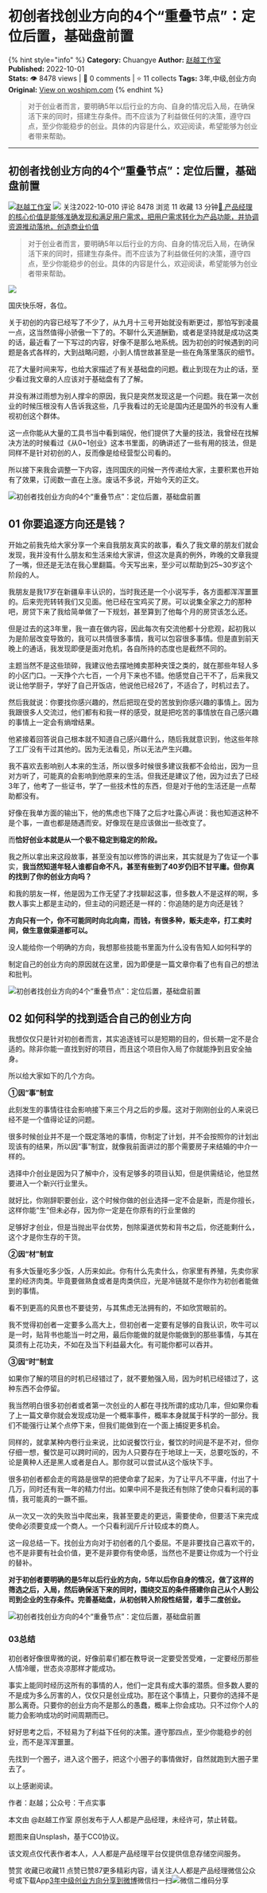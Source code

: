 # 初创者找创业方向的4个“重叠节点”：定位后置，基础盘前置
{% hint style="info" %}
**Category:** Chuangye
**Author:** [赵越工作室](https://www.woshipm.com/u/1458436)
**Published:** 2022-10-01  
**Stats:** 👁️ 8478 views | 💬 0 comments | ⭐ 11 collects
**Tags:** 3年,中级,创业方向
**Original:** [View on woshipm.com](https://www.woshipm.com/chuangye/5632327.html)
{% endhint %}
> 对于创业者而言，要明确5年以后行业的方向、自身的情况后入局，在确保活下来的同时，搭建生存条件。而不应该为了利益做任何的决策，遵守四点，至少你能稳步的创业。具体的内容是什么，欢迎阅读，希望能够为创业者带来帮助。

---

## 初创者找创业方向的4个“重叠节点”：定位后置，基础盘前置

[![](https://static.woshipm.com/APP_U_202209_20220901001029_6681.jpg?imageView2/1/w/72/h/72/q/100)](https://www.woshipm.com/u/1458436)[赵越工作室](https://www.woshipm.com/u/1458436) ![](https://static.woshipm.com/tag/1121_1@2x.png) 关注2022-10-010 评论 8478 浏览 11 收藏 13 分钟[🔗 产品经理的核心价值是能够准确发现和满足用户需求，把用户需求转化为产品功能，并协调资源推动落地，创造商业价值](https://ke.qidianla.com/courses/90pm)

> 对于创业者而言，要明确5年以后行业的方向、自身的情况后入局，在确保活下来的同时，搭建生存条件。而不应该为了利益做任何的决策，遵守四点，至少你能稳步的创业。具体的内容是什么，欢迎阅读，希望能够为创业者带来帮助。

![](https://image.woshipm.com/wp-files/2022/10/kWZuhaTSO5FFkBkfF9vu.jpg)

国庆快乐呀，各位。

关于初创的内容已经写了不少了，从九月十三号开始就没有断更过，那怕写到凌晨一点，这当然值得小骄傲一下了的。不聊什么天道酬勤，或者是坚持就是成功这类的话，最近看了一下写过的内容，好像不是那么地系统。因为初创的时候遇到的问题是各式各样的，大到战略问题，小到人情世故甚至是一些在角落里落灰的细节。

花了大量时间来写，也给大家描述了有关基础盘的问题。截止到现在为止的话，至少看过我文章的人应该对于基础盘有了了解。

并没有淋过雨想为别人撑伞的原因，我只是突然发现这是一个问题。我在第一次创业的时候压根没有人告诉我这些，几乎我看过的无论是国内还是国外的书没有人重视初创这个群体。

这一点你能从大量的工具书当中看到端倪，他们提供了大量的技法，我曾经在找解决方法的时候看过《从0~1创业》这本书里面，的确讲述了一些有用的技法，但是同样不是针对初创的人，反而像是给经营型公司看的。

所以接下来我会调整一下内容，连同国庆的问候一齐传递给大家，主要积累也开始有了效果，订阅数一直在上涨。废话不多说，开始今天的正文。

![初创者找创业方向的4个“重叠节点”：定位后置，基础盘前置](https://image.woshipm.com/wp-files/2022/10/lQ9Q2jOAWvYi5R04ZkGW.jpeg)

## 01 你要追逐方向还是钱？

开始之前我先给大家分享一个来自我朋友真实的故事，看久了我文章的朋友们就会发现，我并没有什么朋友和生活来给大家讲，但这次是真的例外，昨晚的文章我提了一嘴，但还是无法在我心里翻篇。今天写出来，至少可以帮助到25~30岁这个阶段的人。

我朋友是我17岁在新疆阜丰认识的，当时我还是一个小说写手，各方面都浑浑噩噩的。后来兜兜转转我们又见面。他已经在宝鸡买了房。可以说集全家之力的那种吧，房贷下来了我给简单做了一下规划，甚至算到了他每个月的房贷该怎么还。

但是过去的这3年里，我一直在做内容，因此每次有交流他都十分悲观，起初我以为是阶层改变导致的，我可以共情很多事情，我可以包容很多事情。但是直到前天晚上的通话，我发现即便是面对危机，各自所持的态度也是截然不同的。

主题当然不是这些琐碎，我建议他去摆地摊卖那种夹馍之类的，就在那些年轻人多的小区门口。一天挣个六七百，一个月下来也不错。他感觉自己干不了，后来我又说让他学厨子，学好了自己开饭店，他说他已经26了，不适合了，时机过去了。

然后我就说：你要找你感兴趣的，然后把现在受的苦放到你感兴趣的事情上。因为我跟很多人交流过，他们都有和我一样的感受，就是把吃苦的事情放在自己感兴趣的事情上一定会有熵增结果。

他紧接着回答说自己根本就不知道自己感兴趣什么，随后我就意识到，他这些年除了工厂没有干过其他的。因为无法看见，所以无法产生兴趣。

我不喜欢去影响别人本来的生活，所以很多时候很多建议我都不会给出，因为一旦对方听了，可能真的会影响到他原来的生活。但我还是建议了他，因为过去了已经3年了，他考了一些证书，学了一些技术性的东西，但是对于他的生活还是一点帮助都没有。

好像在我单方面的输出下，他的焦虑也下降了之后才吐露心声说：我也知道这种不是个事，一直也都是随遇而安。好像现在是应该做出一些改变了。

而**恰好创业本就是从一个极不稳定到稳定的阶段。**

我之所以拿出来这段故事，甚至没有加以修饰的讲出来，其实就是为了佐证一个事实，**我当然知道年轻人谁都自命不凡，甚至有些到了40岁仍旧不甘平庸。但你真的找到了你的创业方向吗？**

和我的朋友一样，他是因为工作无望了才找聊起这事，但多数人不是这样的啊，多数人事实上都是主动的，但主动的问题还是一样的：你追随的是方向还是钱？

**方向只有一个，你不可能同时向北向南，而钱，有很多种，贩夫走卒，打工卖时间，做生意做渠道都可以。**

没人能给你一个明确的方向，我想那些技能书里面为什么没有告知人如何科学的

制定自己的创业方向的原因就在这里，因为即便是一篇文章你看了也有自己的想法和批判。

![初创者找创业方向的4个“重叠节点”：定位后置，基础盘前置](https://image.woshipm.com/wp-files/2022/10/wwxaIMWFygyoyax6uJHt.jpeg)

## 02 如何科学的找到适合自己的创业方向

我想仅仅只是针对初创者而言，其实追逐钱可以是短期的目的，但长期一定不是合适的。除非你能一直找到好的项目，而且这个项目你入局了你就能挣到且安全抽身。

所以给大家如下的几个方向。

**①因“事”制宜**

此刻发生的事情往往会影响接下来三个月之后的步履。这对于刚刚创业的人来说已经不是一个值得论证的问题。

很多时候创业并不是一个既定落地的事情，你制定了计划，并不会按照你的计划出现该有的结果，所以因“事”制宜，就像我前面讲过的那个需要房子来结婚的中介一样的。

选择中介创业是因为只了解中介，没有足够多的项目认知，但是供需结论，他显然要进入一个新兴行业里头。

就好比，你刚辞职要创业，这个时候你做的创业选择一定不会是新，而是你擅长，这样你能“生”但未必存，因为你一定是在你原有的行业里做的

足够好才创业，但是当抛出平台优势，刨除渠道优势和背书之后，你还能剩什么，这个才是你生存的干货。

**②因“材”制宜**

有多大饭量吃多少饭，人历来如此。你有什么先卖什么，你家里有养殖，先卖你家里的经济肉类。毕竟要做熟食或者是肉类供应，光是冷链就不是你作为初创者能做到的事情。

看不到更高的风景也不要徒劳，与其焦虑无法拥有的，不如欣赏眼前的。

我不觉得初创者一定要多么高大上，但初创者一定要有足够的自我认识，吹牛可以是一时，贴背书也能当一时之用，最后你能做的就是你能做到的那些事情，与其在莫须有上花功夫，不如在及当下利益最大化。有可能你都可以吞并。

**③因“时”制宜**

如果你了解的项目的时机已经错过了，就不要勉强入局，因为时机已经错过了，这种东西不会停留。

我当然明白很多初创者或者第一次创业的人都在寻找所谓的成功几率，但如果你看了上一篇文章你就会发现成功是一个概率事件，概率本身就属于科学的一部分。我们不能强行让某个点停下来，但我们能做到在一个面上捕捉更多机会。

同样的，就拿某种内卷行业来说，比如说餐饮行业，餐饮的时间是不是不对，但你仔细一想，餐饮是可以跨时间的，因为人只要存在于地球上一天，总要吃饭的，不论是黄种人还是黑人或者是白人。那你就可以尝试从这个版块下手。

很多初创者都会走的弯路是很早的把使命拿了起来，为了让平凡不平庸，付出了十几万，同时还有我一年的精力付出。如果中间不是我还有刨除了使命只看利润的事情，我可能真的一蹶不振。

从一次又一次的失败当中爬出来，我甚至要走的更远，需要使命，但要活下来完成使命必须要变成一个商人。一个只看利润斤斤计较成本的商人。

这一段总结一下。找创业方向对于初创者的几个委屈。不是非要找自己喜欢干的，也不是非要有社会价值，更不是非要你有使命感，当然也不是要让你成为一个行业的替补。

**对于初创者要明确的是5年以后行业的方向，5年以后你自身的情况，做了这样的筛选之后，入局，然后确保活下来的同时，围绕交互的条件搭建你自己从个人到公司到企业的生存条件。完善基础盘，从初创转入阶段性结营，着手二度创业。**

![初创者找创业方向的4个“重叠节点”：定位后置，基础盘前置](https://image.woshipm.com/wp-files/2022/10/74k4XKHNhs1LOlrer8xc.jpeg)

### 03总结

初创者好像很卑微的说，好像前辈们都在教导说一定要受苦受难，一定要经历那些人情冷暖，世态炎凉那样才能成功。

事实上能同时经历这所有的事情的人，他们一定具有成大事的潜质。但多数人要的不是成为多么厉害的人，仅仅只是创业成功。那在这个事情上，只要你的选择不是那么离奇。只要你的创业方向不是那么的愚蠢，概率上你会成功。只不过你个人的能力会影响成功的时间周期而已。

好好思考之后，不轻易为了利益下任何的决策。遵守那四点，至少你能稳步的创业，而不是浑浑噩噩。

先找到一个圈子，进入这个圈子，把这个小圈子的事情做好，自然就跑到大圈子里去了。

以上感谢阅读。

作者：赵越；公众号：干点实事

本文由 @赵越工作室 原创发布于人人都是产品经理，未经许可，禁止转载。

题图来自Unsplash，基于CC0协议。

该文观点仅代表作者本人，人人都是产品经理平台仅提供信息存储空间服务。

赞赏 收藏已收藏11 点赞已赞87更多精彩内容，请关注人人都是产品经理微信公众号或下载App[3年](https://www.woshipm.com/tag/3%e5%b9%b4)[中级](https://www.woshipm.com/tag/%e4%b8%ad%e7%ba%a7)[创业方向](https://www.woshipm.com/tag/%e5%88%9b%e4%b8%9a%e6%96%b9%e5%90%91)[分享到微博](https://service.weibo.com/share/share.php?appkey=2775287854&title=初创者找创业方向的4个“重叠节点”：定位后置，基础盘前置&url=https://www.woshipm.com/chuangye/5632327.html&pic=https://image.woshipm.com/wp-files/2022/10/kWZuhaTSO5FFkBkfF9vu.jpg)微信扫一扫![微信二维码](https://api.pwmqr.com/qrcode/create/?url=https://www.woshipm.com/chuangye/5632327.html)分享